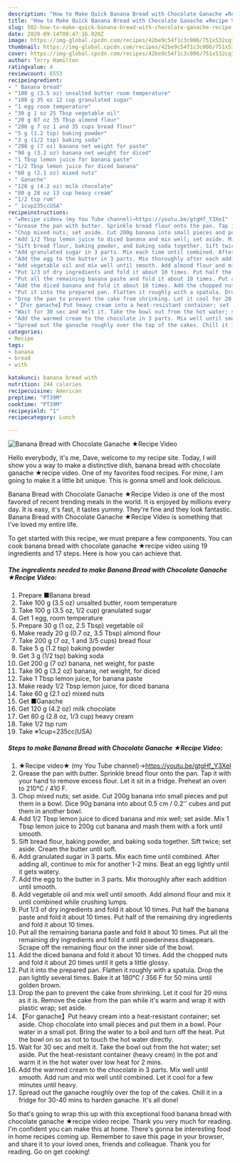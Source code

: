 ```yaml
---
description: "How to Make Quick Banana Bread with Chocolate Ganache ★Recipe Video"
title: "How to Make Quick Banana Bread with Chocolate Ganache ★Recipe Video"
slug: 502-how-to-make-quick-banana-bread-with-chocolate-ganache-recipe-video
date: 2020-09-14T08:47:16.020Z
image: https://img-global.cpcdn.com/recipes/42be9c54f1c3c006/751x532cq70/banana-bread-with-chocolate-ganache-★recipe-video-recipe-main-photo.jpg
thumbnail: https://img-global.cpcdn.com/recipes/42be9c54f1c3c006/751x532cq70/banana-bread-with-chocolate-ganache-★recipe-video-recipe-main-photo.jpg
cover: https://img-global.cpcdn.com/recipes/42be9c54f1c3c006/751x532cq70/banana-bread-with-chocolate-ganache-★recipe-video-recipe-main-photo.jpg
author: Terry Hamilton
ratingvalue: 4
reviewcount: 6553
recipeingredient:
- " Banana bread"
- "100 g (3.5 oz) unsalted butter room temperature"
- "100 g 35 oz 12 cup granulated sugar"
- "1 egg room temperature"
- "30 g 1 oz 25 Tbsp vegetable oil"
- "20 g 07 oz 35 Tbsp almond flour"
- "200 g 7 oz 1 and 35 cups bread flour"
- "5 g (1.2 tsp) baking powder"
- "3 g (1/2 tsp) baking soda"
- "200 g (7 oz) banana net weight for paste"
- "90 g (3.2 oz) banana net weight for diced"
- "1 Tbsp lemon juice for banana paste"
- "1/2 Tbsp lemon juice for diced banana"
- "60 g (2.1 oz) mixed nuts"
- " Ganache"
- "120 g (4.2 oz) milk chocolate"
- "80 g 28 oz 13 cup heavy cream"
- "1/2 tsp rum"
- " 1cup235ccUSA"
recipeinstructions:
- "★Recipe video★ (my You Tube channel)→https://youtu.be/gtgHf_Y3XeI"
- "Grease the pan with butter. Sprinkle bread flour onto the pan. Tap it with your hand to remove excess flour. Let it sit in a fridge. Preheat an oven to 210℃ / 410 F."
- "Chop mixed nuts; set aside. Cut 200g banana into small pieces and put them in a bowl. Dice 90g banana into about 0.5 cm / 0.2&#39;&#39; cubes and put them in another bowl."
- "Add 1/2 Tbsp lemon juice to diced banana and mix well; set aside. Mix 1 Tbsp lemon juice to 200g cut banana and mash them with a fork until smooth."
- "Sift bread flour, baking powder, and baking soda together. Sift twice; set aside. Cream the butter until soft."
- "Add granulated sugar in 3 parts. Mix each time until combined. After adding all, continue to mix for another 1-2 mins. Beat an egg lightly until it gets watery."
- "Add the egg to the butter in 3 parts. Mix thoroughly after each addition until smooth."
- "Add vegetable oil and mix well until smooth. Add almond flour and mix it until combined while crushing lumps."
- "Put 1/3 of dry ingredients and fold it about 10 times. Put half the banana paste and fold it about 10 times. Put half of the remaining dry ingredients and fold it about 10 times."
- "Put all the remaining banana paste and fold it about 10 times. Put all the remaining dry ingredients and fold it until powderiness disappears. Scrape off the remaining flour on the inner side of the bowl."
- "Add the diced banana and fold it about 10 times. Add the chopped nuts and fold it about 20 times until it gets a little glossy."
- "Put it into the prepared pan. Flatten it roughly with a spatula. Drop the pan lightly several times. Bake it at 180℃ / 356 F for 50 mins until golden brown."
- "Drop the pan to prevent the cake from shrinking. Let it cool for 20 mins as it is. Remove the cake from the pan while it&#39;s warm and wrap it with plastic wrap; set aside."
- "【For ganache】Put heavy cream into a heat-resistant container; set aside. Chop chocolate into small pieces and put them in a bowl. Pour water in a small pot. Bring the water to a boil and turn off the heat. Put the bowl on so as not to touch the hot water directly."
- "Wait for 30 sec and melt it. Take the bowl out from the hot water; set aside. Put the heat-resistant container (heavy cream) in the pot and warm it in the hot water over low heat for 2 mins."
- "Add the warmed cream to the chocolate in 3 parts. Mix well until smooth. Add rum and mix well until combined. Let it cool for a few minutes until heavy."
- "Spread out the ganache roughly over the top of the cakes. Chill it in a fridge for 30-40 mins to harden ganache. It&#39;s all done!"
categories:
- Recipe
tags:
- banana
- bread
- with

katakunci: banana bread with 
nutrition: 244 calories
recipecuisine: American
preptime: "PT39M"
cooktime: "PT39M"
recipeyield: "1"
recipecategory: Lunch

---
```



![Banana Bread with Chocolate Ganache ★Recipe Video](https://img-global.cpcdn.com/recipes/42be9c54f1c3c006/751x532cq70/banana-bread-with-chocolate-ganache-★recipe-video-recipe-main-photo.jpg)

Hello everybody, it's me, Dave, welcome to my recipe site. Today, I will show you a way to make a distinctive dish, banana bread with chocolate ganache ★recipe video. One of my favorites food recipes. For mine, I am going to make it a little bit unique. This is gonna smell and look delicious.



Banana Bread with Chocolate Ganache ★Recipe Video is one of the most favored of recent trending meals in the world. It is enjoyed by millions every day. It is easy, it's fast, it tastes yummy. They're fine and they look fantastic. Banana Bread with Chocolate Ganache ★Recipe Video is something that I've loved my entire life.


To get started with this recipe, we must prepare a few components. You can cook banana bread with chocolate ganache ★recipe video using 19 ingredients and 17 steps. Here is how you can achieve that.

<!--inarticleads1-->

##### The ingredients needed to make Banana Bread with Chocolate Ganache ★Recipe Video:

1. Prepare  ■Banana bread
1. Take 100 g (3.5 oz) unsalted butter, room temperature
1. Take 100 g (3.5 oz, 1/2 cup) granulated sugar
1. Get 1 egg, room temperature
1. Prepare 30 g (1 oz, 2.5 Tbsp) vegetable oil
1. Make ready 20 g (0.7 oz, 3.5 Tbsp) almond flour
1. Take 200 g (7 oz, 1 and 3/5 cups) bread flour
1. Take 5 g (1.2 tsp) baking powder
1. Get 3 g (1/2 tsp) baking soda
1. Get 200 g (7 oz) banana, net weight, for paste
1. Take 90 g (3.2 oz) banana, net weight, for diced
1. Take 1 Tbsp lemon juice, for banana paste
1. Make ready 1/2 Tbsp lemon juice, for diced banana
1. Take 60 g (2.1 oz) mixed nuts
1. Get  ■Ganache
1. Get 120 g (4.2 oz) milk chocolate
1. Get 80 g (2.8 oz, 1/3 cup) heavy cream
1. Take 1/2 tsp rum
1. Take  ※1cup=235cc(USA)




<!--inarticleads2-->

##### Steps to make Banana Bread with Chocolate Ganache ★Recipe Video:

1. ★Recipe video★ (my You Tube channel)→https://youtu.be/gtgHf_Y3XeI
1. Grease the pan with butter. Sprinkle bread flour onto the pan. Tap it with your hand to remove excess flour. Let it sit in a fridge. Preheat an oven to 210℃ / 410 F.
1. Chop mixed nuts; set aside. Cut 200g banana into small pieces and put them in a bowl. Dice 90g banana into about 0.5 cm / 0.2&#39;&#39; cubes and put them in another bowl.
1. Add 1/2 Tbsp lemon juice to diced banana and mix well; set aside. Mix 1 Tbsp lemon juice to 200g cut banana and mash them with a fork until smooth.
1. Sift bread flour, baking powder, and baking soda together. Sift twice; set aside. Cream the butter until soft.
1. Add granulated sugar in 3 parts. Mix each time until combined. After adding all, continue to mix for another 1-2 mins. Beat an egg lightly until it gets watery.
1. Add the egg to the butter in 3 parts. Mix thoroughly after each addition until smooth.
1. Add vegetable oil and mix well until smooth. Add almond flour and mix it until combined while crushing lumps.
1. Put 1/3 of dry ingredients and fold it about 10 times. Put half the banana paste and fold it about 10 times. Put half of the remaining dry ingredients and fold it about 10 times.
1. Put all the remaining banana paste and fold it about 10 times. Put all the remaining dry ingredients and fold it until powderiness disappears. Scrape off the remaining flour on the inner side of the bowl.
1. Add the diced banana and fold it about 10 times. Add the chopped nuts and fold it about 20 times until it gets a little glossy.
1. Put it into the prepared pan. Flatten it roughly with a spatula. Drop the pan lightly several times. Bake it at 180℃ / 356 F for 50 mins until golden brown.
1. Drop the pan to prevent the cake from shrinking. Let it cool for 20 mins as it is. Remove the cake from the pan while it&#39;s warm and wrap it with plastic wrap; set aside.
1. 【For ganache】Put heavy cream into a heat-resistant container; set aside. Chop chocolate into small pieces and put them in a bowl. Pour water in a small pot. Bring the water to a boil and turn off the heat. Put the bowl on so as not to touch the hot water directly.
1. Wait for 30 sec and melt it. Take the bowl out from the hot water; set aside. Put the heat-resistant container (heavy cream) in the pot and warm it in the hot water over low heat for 2 mins.
1. Add the warmed cream to the chocolate in 3 parts. Mix well until smooth. Add rum and mix well until combined. Let it cool for a few minutes until heavy.
1. Spread out the ganache roughly over the top of the cakes. Chill it in a fridge for 30-40 mins to harden ganache. It&#39;s all done!




So that's going to wrap this up with this exceptional food banana bread with chocolate ganache ★recipe video recipe. Thank you very much for reading. I'm confident you can make this at home. There's gonna be interesting food in home recipes coming up. Remember to save this page in your browser, and share it to your loved ones, friends and colleague. Thank you for reading. Go on get cooking!
